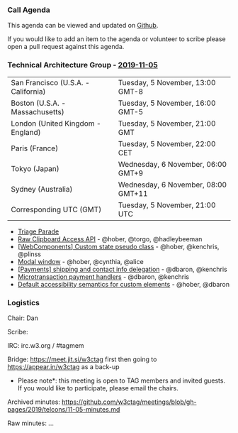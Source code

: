### Call Agenda

This agenda can be viewed and updated on [Github](https://github.com/w3ctag/meetings/blob/gh-pages/2019/telcons/11-05-agenda.md).

If you would like to add an item to the agenda or volunteer to scribe please open a pull request against this agenda.

### Technical Architecture Group - [2019-11-05](https://www.timeanddate.com/worldclock/converter.html?iso=20191105T210000&p1=224&p2=43&p3=136&p4=195&p5=248&p6=240)

<table>
<tr><td> San Francisco (U.S.A. - California) <td> Tuesday, 5 November, 13:00 GMT-8</td></tr>
<tr><td> Boston (U.S.A. - Massachusetts) <td> Tuesday, 5 November, 16:00 GMT-5</td></tr>
<tr><td> London (United Kingdom - England) <td> Tuesday, 5 November, 21:00 GMT</td></tr>
<tr><td> Paris (France) <td> Tuesday, 5 November, 22:00 CET</td></tr>
<tr><td> Tokyo (Japan) <td> Wednesday, 6 November, 06:00 GMT+9</td></tr>
<tr><td> Sydney (Australia) <td> Wednesday, 6 November, 08:00 GMT+11</td></tr>
<tr><td> Corresponding UTC (GMT) <td> Tuesday, 5 November, 21:00 UTC</td></tr>
</table>

* [Triage Parade](https://github.com/w3ctag/design-reviews/issues?q=is%3Aopen+is%3Aissue+label%3A%22Progress%3A+untriaged%22) 
* [Raw Clipboard Access API](https://github.com/w3ctag/design-reviews/issues/406) - @hober, @torgo, @hadleybeeman
* [[WebComponents] Custom state pseudo class](https://github.com/w3ctag/design-reviews/issues/428) - @hober, @kenchris, @plinss
* [Modal window](https://github.com/w3ctag/design-reviews/issues/427) - @hober, @cynthia, @alice
* [[Payments] shipping and contact info delegation](https://github.com/w3ctag/design-reviews/issues/425) - @dbaron, @kenchris
* [Microtransaction payment handlers](https://github.com/w3ctag/design-reviews/issues/422) - @dbaron, @kenchris
* [Default accessibility semantics for custom elements](https://github.com/w3ctag/design-reviews/issues/401) - @hober, @dbaron

### Logistics

Chair: Dan

Scribe:

IRC: irc.w3.org / #tagmem

Bridge: https://meet.jit.si/w3ctag first then going to https://appear.in/w3ctag as a back-up

* Please note*: this meeting is open to TAG members and invited guests. If you would like to participate, please email the chairs.

Archived minutes: https://github.com/w3ctag/meetings/blob/gh-pages/2019/telcons/11-05-minutes.md

Raw minutes: ...
